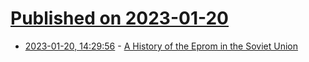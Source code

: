 # [Published on 2023-01-20](index.md)

* [2023-01-20, 14:29:56](https://news.ycombinator.com/item?id=34453623) - [A History of the Eprom in the Soviet Union](https://www.cpushack.com/2023/01/19/a-history-of-the-eprom-in-the-soviet-union/)
